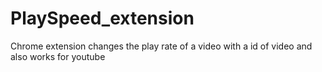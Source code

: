 # PlaySpeed_extension
Chrome extension changes the play rate of a video with a id of video and also works for youtube
